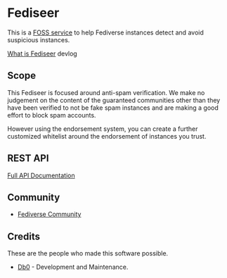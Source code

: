 # Fediseer

This is a [FOSS service](https://github.com/db0/fediseer) to help Fediverse instances detect and avoid suspicious instances.

[What is Fediseer](https://dbzer0.com/blog/overseer-a-fediverse-chain-of-trust/) devlog

## Scope 

This Fediseer is focused around anti-spam verification. We make no judgement on the content of the guaranteed communities other than they have been verified to not be fake spam instances and are making a good effort to block spam accounts.

However using the endorsement system, you can create a further customized whitelist around the endorsement of instances you trust.

## REST API

[Full API Documentation](/api/)

## Community

* [Fediverse Community](https://lemmy.dbzer0.com/c/fediseer)

## Credits

These are the people who made this software possible.

* [Db0](https://dbzer0.com) - Development and Maintenance.
